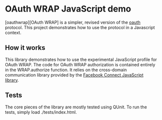 OAuth WRAP JavaScript demo
===============================

[oauthwrap][OAuth WRAP] is a simpler, revised version of the [oauth][OAuth] protocol.
This project demonstrates how to use the protocol in a Javascript context.

[oauthwrap]: http://wiki.oauth.net/OAuth-WRAP
[oauth]: http://oauth.net/

How it works
------------

This library demonstrates how to use the experimental JavaScript profile
for OAuth WRAP. The code for OAuth WRAP authorization is contained entirely 
in the WRAP.authorize function. It relies on the cross-domain communication 
library provided by the [Facebook Connect JavaScript library][connect-js].

[connect-js]: http://github.com/facebook/connect-js

Tests
-----

The core pieces of the library are mostly tested using QUnit. To run the tests,
simply load ./tests/index.html.